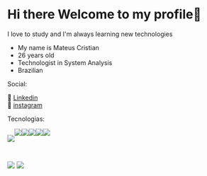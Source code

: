 <link href="./style.css" rel="stylesheet"></link>

<h1>Hi there Welcome to my profile👋</h1>

<p>I love to study and I'm always learning new technologies</p>

<ul>
   <li>My name is Mateus Cristian</li>
   <li>26 years old</li>
   <li>Technologist in System Analysis</li>
   <li>Brazilian</li>
</ul>


<p>Social:</p>

💼 [Linkedin]()<br>
📸 [instagram]()

Tecnologias:


<div style="display:flex;">


![]("https://cdn.jsdelivr.net/gh/devicons/devicon/icons/html5/html5-original.svg")

<img   src="https://cdn.jsdelivr.net/gh/devicons/devicon/icons/css3/css3-original.svg" />


<img  src="https://cdn.jsdelivr.net/gh/devicons/devicon/icons/sass/sass-original.svg" />


          
<img  src="https://cdn.jsdelivr.net/gh/devicons/devicon/icons/javascript/javascript-original.svg" />


<img  src="https://cdn.jsdelivr.net/gh/devicons/devicon/icons/react/react-original.svg" />



<img src="https://cdn.jsdelivr.net/gh/devicons/devicon/icons/mysql/mysql-original-wordmark.svg" />
          
</div>

<div style="display:flex;gap:0 5px;margin:30px 0;">

<img src="https://cdn.jsdelivr.net/gh/devicons/devicon/icons/php/php-original.svg" />

<img src="https://cdn.jsdelivr.net/gh/devicons/devicon/icons/laravel/laravel-plain.svg" />

</div>






